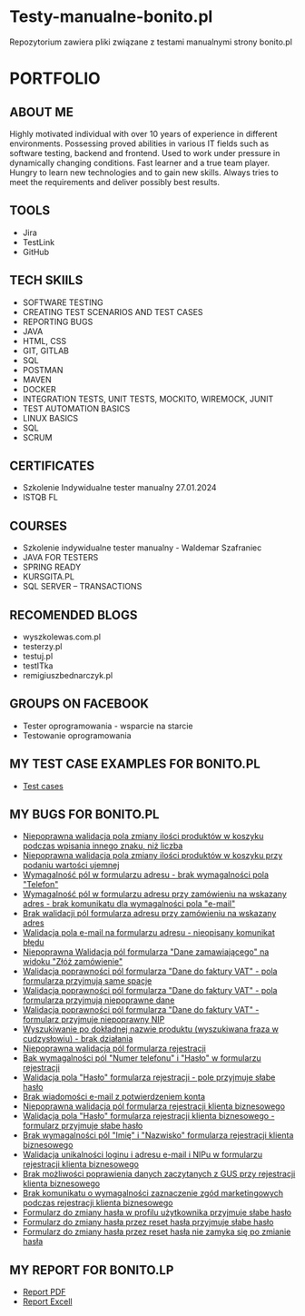 # Testy-manualne-bonito.pl
Repozytorium zawiera pliki związane z testami manualnymi strony bonito.pl
# PORTFOLIO
## ABOUT ME
Highly motivated individual with over 10 years of experience in different
environments. Possessing proved abilities in various IT fields such as
software testing, backend and frontend. Used to work under pressure in
dynamically changing conditions. Fast learner and a true team player.
Hungry to learn new technologies and to gain new skills. Always tries to meet
the requirements and deliver possibly best results.
## TOOLS
* Jira
* TestLink
* GitHub
## TECH SKIILS
* SOFTWARE TESTING
* CREATING TEST SCENARIOS AND TEST CASES
* REPORTING BUGS
* JAVA
* HTML, CSS
* GIT, GITLAB
* SQL
* POSTMAN
* MAVEN
* DOCKER
* INTEGRATION TESTS, UNIT TESTS, MOCKITO, WIREMOCK, JUNIT
* TEST AUTOMATION BASICS
* LINUX BASICS
* SQL
* SCRUM
## CERTIFICATES
* Szkolenie Indywidualne tester manualny 27.01.2024
* ISTQB FL
## COURSES
* Szkolenie indywidualne tester manualny - Waldemar Szafraniec
* JAVA FOR TESTERS
* SPRING READY
* KURSGITA.PL
* SQL SERVER – TRANSACTIONS
## RECOMENDED BLOGS
* wyszkolewas.com.pl
* testerzy.pl
* testuj.pl
* testITka
* remigiuszbednarczyk.pl
## GROUPS ON FACEBOOK
* Tester oprogramowania - wsparcie na starcie
* Testowanie oprogramowania
## MY TEST CASE EXAMPLES FOR BONITO.PL
* [Test cases](https://drive.google.com/file/d/1pjzcjVaDgoQO13F5glgHgScw6KddeXYB/view?usp=sharing)
## MY BUGS FOR BONITO.PL
* [Niepoprawna walidacja pola zmiany ilości produktów w koszyku podczas wpisania innego znaku, niż liczba](https://docs.google.com/document/d/1mB6w65FkeUgINwka1ED_U65Yv3pkzyDv/edit?usp=sharing&ouid=117443966968316837750&rtpof=true&sd=true)
* [Niepoprawna walidacja pola zmiany ilości produktów w koszyku przy podaniu wartości ujemnej](https://docs.google.com/document/d/145-ouDxV82ODUAmIWUJ7NF5YRetnApK0/edit?usp=sharing&ouid=117443966968316837750&rtpof=true&sd=true)
* [Wymagalność pól w formularzu adresu - brak wymagalności pola "Telefon"](https://docs.google.com/document/d/1Giu8HMUBMC-aBrW89RwzHJiQFXDeIViT/edit?usp=sharing&ouid=117443966968316837750&rtpof=true&sd=true)
* [Wymagalność pól w formularzu adresu przy zamówieniu na wskazany adres - brak komunikatu dla wymagalności pola "e-mail"](https://docs.google.com/document/d/1qWS5S0v-hvzGmajkwsVhM_CQ3lctbUhj/edit?usp=sharing&ouid=117443966968316837750&rtpof=true&sd=true)
* [Brak walidacji pól formularza adresu przy zamówieniu na wskazany adres](https://docs.google.com/document/d/1tZ13yCXkn7FNSH8QJGlPqqWvagZ4iv6A/edit?usp=sharing&ouid=117443966968316837750&rtpof=true&sd=true)
* [Walidacja pola e-mail na formularzu adresu - nieopisany komunikat błędu](https://docs.google.com/document/d/1iLvlsxNKNgcFj96nhahBJ7lxmyPsIAjo/edit?usp=sharing&ouid=117443966968316837750&rtpof=true&sd=true)
* [Niepoprawna Walidacja pól formularza "Dane zamawiającego" na widoku "Złóż zamówienie"](https://docs.google.com/document/d/1Z6yM1RgD-hcEohiCCSGLrhEv4aS7QRQk/edit?usp=sharing&ouid=117443966968316837750&rtpof=true&sd=true)
* [Walidacja poprawności pól formularza "Dane do faktury VAT" - pola formularza przyjmują same spacje](https://docs.google.com/document/d/167HGWS0EALiQ-a-rmzP6sVihYbU-4Lrd/edit?usp=sharing&ouid=117443966968316837750&rtpof=true&sd=true)
* [Walidacja poprawności pól formularza "Dane do faktury VAT" - pola formularza przyjmują niepoprawne dane](https://docs.google.com/document/d/1iwdw-hpw7h8gUxVDghGVHqPBMT8irFdU/edit?usp=sharing&ouid=117443966968316837750&rtpof=true&sd=true)
* [Walidacja poprawności pól formularza "Dane do faktury VAT" - formularz przyjmuje niepoprawny NIP](https://docs.google.com/document/d/18a5IEEgGjFzZ5SwzUbls3YPSm1BzFak2/edit?usp=sharing&ouid=117443966968316837750&rtpof=true&sd=true)
* [Wyszukiwanie po dokładnej nazwie produktu (wyszukiwana fraza w cudzysłowiu) - brak działania](https://docs.google.com/document/d/1R-RkXdx-AqNAirt1LkObrA0oq0vbX3cL/edit?usp=sharing&ouid=117443966968316837750&rtpof=true&sd=true)
* [Niepoprawna walidacja pól formularza rejestracji](https://docs.google.com/document/d/1SMF0yuakvPFIVKaEc7sVhcGCasqSeZd0/edit?usp=sharing&ouid=117443966968316837750&rtpof=true&sd=true)
* [Bak wymagalności pól "Numer telefonu" i "Hasło" w formularzu rejestracji](https://docs.google.com/document/d/1aNwiqW4oWoRlH5WtalgcMCzkAVBoalt-/edit?usp=sharing&ouid=117443966968316837750&rtpof=true&sd=true)
* [Walidacja pola "Hasło" formularza rejestracji - pole przyjmuje słabe hasło](https://docs.google.com/document/d/10rqEUz_1IrruYK7Lx8TccyUb76FEbODY/edit?usp=sharing&ouid=117443966968316837750&rtpof=true&sd=true)
* [Brak wiadomości e-mail z potwierdzeniem konta](https://docs.google.com/document/d/1dLu2Uq83eSvx8PkjLBJpebgd6K-GxwL9/edit?usp=sharing&ouid=117443966968316837750&rtpof=true&sd=true)
* [Niepoprawna walidacja pól formularza rejestracji klienta biznesowego](https://docs.google.com/document/d/1fQte34CGK3B7LKYQuiNQwRqSphdnPXtI/edit?usp=sharing&ouid=117443966968316837750&rtpof=true&sd=true)
* [Walidacja pola "Hasło" formularza rejestracji klienta biznesowego - formularz przyjmuje słabe hasło](https://docs.google.com/document/d/1k_Vn5wOjRVoDxvwsuYPPY5_DvDLa8LPi/edit?usp=sharing&ouid=117443966968316837750&rtpof=true&sd=true)
* [Brak wymagalności pól "Imię" i "Nazwisko" formularza rejestracji klienta biznesowego](https://docs.google.com/document/d/1XcnLhZMIGcAiW-uh4SaotF5qkTSxSngY/edit?usp=sharing&ouid=117443966968316837750&rtpof=true&sd=true)
* [Walidacja unikalności loginu i adresu e-mail i NIPu w formularzu rejestracji klienta biznesowego](https://docs.google.com/document/d/1JPi_gfyzXRze7BcM7Eqvr63UeOTkc1ac/edit?usp=sharing&ouid=117443966968316837750&rtpof=true&sd=true)
* [Brak możliwości poprawienia danych zaczytanych z GUS przy rejestracji klienta biznesowego](https://docs.google.com/document/d/1L_GZVUZWDI6BtVHlPJbhR8yjQ656R86m/edit?usp=sharing&ouid=117443966968316837750&rtpof=true&sd=true)
* [Brak komunikatu o wymagalności zaznaczenie zgód marketingowych podczas rejestracji klienta biznesowego](https://docs.google.com/document/d/1l6aDoCb6XGXEZEYUxcNay0I3Umgg6E65/edit?usp=sharing&ouid=117443966968316837750&rtpof=true&sd=true)
* [Formularz do zmiany hasła w profilu użytkownika przyjmuje słabe hasło](https://docs.google.com/document/d/12mx4l90PHb4HkmwzH6B1lq7zWTspfvc-/edit?usp=sharing&ouid=117443966968316837750&rtpof=true&sd=true)
* [Formularz do zmiany hasła przez reset hasła przyjmuje słabe hasło](https://docs.google.com/document/d/1Eb1yg8dVdfkBxYWY6TzX5-5dbeI3Tvxi/edit?usp=sharing&ouid=117443966968316837750&rtpof=true&sd=true)
* [Formularz do zmiany hasła przez reset hasła nie zamyka się po zmianie hasła](https://docs.google.com/document/d/1E83PT6xqY8EwtuOVi1-RpdlcEw2r_Jtw/edit?usp=sharing&ouid=117443966968316837750&rtpof=true&sd=true)
## MY REPORT FOR BONITO.LP
* [Report PDF](https://drive.google.com/file/d/1xoDG-_XmZR9golFspD_s-3CAuhssPypq/view?usp=sharing)
* [Report Excell](https://docs.google.com/spreadsheets/d/13nK6m9SnBxYkWBmM1Z6Y5ruKFRDmkkoC/edit?usp=sharing&ouid=117443966968316837750&rtpof=true&sd=true)
